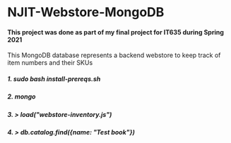 # NJIT-Webstore-MongoDB

<H4>This project was done as part of my final project for IT635 during Spring 2021</H4>
<p>This MongoDB database represents a backend webstore to keep track of item numbers and their SKUs</p>

<H5>1. sudo bash install-prereqs.sh</H5>
<H5>2. mongo </H5>
<H5>3. > load("webstore-inventory.js")</H5>
<H5>4. > db.catalog.find({name: "Test book"})</H5>